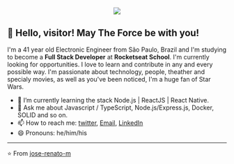 <h1 align="center">
  <img src="https://ik.imagekit.io/dfw3q47dv0/SW_bad_feeling_-Mvspio6t.gif" />
</h1>

## 👋 Hello, visitor! May The Force be with you!



I'm a 41 year old Electronic Engineer from São Paulo, Brazil and I'm studying to become a **Full Stack Developer** at **Rocketseat School**. I'm currently looking for opportunities. I love to learn and contribute in any and every possible way. I'm passionate about technology, people, theather and specialy movies, as well as you've been noticed, I'm a huge fan of Star Wars.

- 🌱 I’m currently learning the stack Node.js | ReactJS | React Native.
- 💬 Ask me about Javascript / TypeScript, Node.js/Express.js, Docker, SOLID and so on.
- 📫 How to reach me: [twitter](https://twitter.com/JoseMontagnana), [Email](jrenato78@gmail.com), [LinkedIn](https://www.linkedin.com/in/joserenato-devfullstack/)
- 😄 Pronouns: he/him/his

---

⭐ From [jose-renato-m](https://github.com/jose-renato-m)